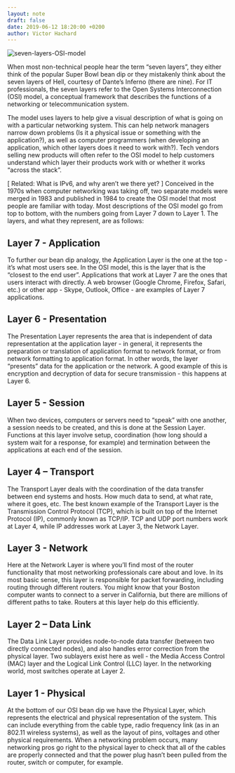 ```yaml
---
layout: note
draft: false
date: 2019-06-12 18:20:00 +0200
author: Victor Hachard
---
```


![seven-layers-OSI-model]({{site.baseurl}}/res/osi-model/seven-layers-OSI-model.png)

When most non-technical people hear the term “seven layers”, they either think of the popular Super Bowl bean dip or they mistakenly think about the seven layers of Hell, courtesy of Dante’s Inferno (there are nine). For IT professionals, the seven layers refer to the Open Systems Interconnection (OSI) model, a conceptual framework that describes the functions of a networking or telecommunication system.

The model uses layers to help give a visual description of what is going on with a particular networking system. This can help network managers narrow down problems (Is it a physical issue or something with the application?), as well as computer programmers (when developing an application, which other layers does it need to work with?). Tech vendors selling new products will often refer to the OSI model to help customers understand which layer their products work with or whether it works “across the stack”.

[ Related: What is IPv6, and why aren’t we there yet? ]
Conceived in the 1970s when computer networking was taking off, two separate models were merged in 1983 and published in 1984 to create the OSI model that most people are familiar with today. Most descriptions of the OSI model go from top to bottom, with the numbers going from Layer 7 down to Layer 1. The layers, and what they represent, are as follows:

## Layer 7 - Application

To further our bean dip analogy, the Application Layer is the one at the top - it’s what most users see. In the OSI model, this is the layer that is the “closest to the end user”. Applications that work at Layer 7 are the ones that users interact with directly. A web browser (Google Chrome, Firefox, Safari, etc.) or other app - Skype, Outlook, Office - are examples of Layer 7 applications.

## Layer 6 - Presentation

The Presentation Layer represents the area that is independent of data representation at the application layer - in general, it represents the preparation or translation of application format to network format, or from network formatting to application format. In other words, the layer “presents” data for the application or the network. A good example of this is encryption and decryption of data for secure transmission - this happens at Layer 6.

## Layer 5 - Session

When two devices, computers or servers need to “speak” with one another, a session needs to be created, and this is done at the Session Layer. Functions at this layer involve setup, coordination (how long should a system wait for a response, for example) and termination between the applications at each end of the session.

## Layer 4 – Transport

The Transport Layer deals with the coordination of the data transfer between end systems and hosts. How much data to send, at what rate, where it goes, etc. The best known example of the Transport Layer is the Transmission Control Protocol (TCP), which is built on top of the Internet Protocol (IP), commonly known as TCP/IP. TCP and UDP port numbers work at Layer 4, while IP addresses work at Layer 3, the Network Layer.

## Layer 3 - Network

Here at the Network Layer is where you’ll find most of the router functionality that most networking professionals care about and love. In its most basic sense, this layer is responsible for packet forwarding, including routing through different routers. You might know that your Boston computer wants to connect to a server in California, but there are millions of different paths to take. Routers at this layer help do this efficiently.

## Layer 2 – Data Link

The Data Link Layer provides node-to-node data transfer (between two directly connected nodes), and also handles error correction from the physical layer. Two sublayers exist here as well - the Media Access Control (MAC) layer and the Logical Link Control (LLC) layer. In the networking world, most switches operate at Layer 2.

## Layer 1 - Physical

At the bottom of our OSI bean dip we have the Physical Layer, which represents the electrical and physical representation of the system. This can include everything from the cable type, radio frequency link (as in an 802.11 wireless systems), as well as the layout of pins, voltages and other physical requirements. When a networking problem occurs, many networking pros go right to the physical layer to check that all of the cables are properly connected and that the power plug hasn’t been pulled from the router, switch or computer, for example.
